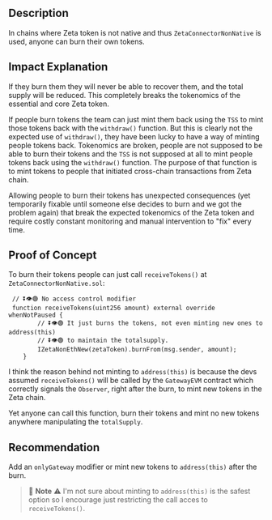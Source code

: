 ## Description

In chains where Zeta token is not native and thus `ZetaConnectorNonNative` is used, anyone can burn their own tokens.

## Impact Explanation

If they burn them they will never be able to recover them, and the total supply will be reduced. This completely breaks the tokenomics of the essential and core Zeta token.

If people burn tokens the team can just mint them back using the `TSS` to mint those tokens back with the `withdraw()` function. But this is clearly not the expected use of `withdraw()`, they have been lucky to have a way of minting people tokens back. Tokenomics are broken, people are not supposed to be able to burn their tokens and the `TSS` is not supposed at all to mint people tokens back using the `withdraw()` function. The purpose of that function is to mint tokens to people that initiated cross-chain transactions from Zeta chain.

Allowing people to burn their tokens has unexpected consequences (yet temporarily fixable until someone else decides to burn and we got the problem again) that break the expected tokenomics of the Zeta token and require costly constant monitoring and manual intervention to "fix" every time.

## Proof of Concept

To burn their tokens people can just call `receiveTokens()` at `ZetaConnectorNonNative.sol`:

```solidity
 // ⏬👁️🟢 No access control modifier
 function receiveTokens(uint256 amount) external override whenNotPaused {
        // ⏬👁️🟢 It just burns the tokens, not even minting new ones to address(this)
        // ⏬👁️🟢 to maintain the totalsupply.
        IZetaNonEthNew(zetaToken).burnFrom(msg.sender, amount);
    }
```

I think the reason behind not minting to `address(this)` is because the devs assumed `receiveTokens()` will be called by the `GatewayEVM` contract which correctly signals the `Observer`, right after the burn, to mint new tokens in the Zeta chain.

Yet anyone can call this function, burn their tokens and mint no new tokens anywhere manipulating the `totalSupply`.

## Recommendation

Add an `onlyGateway` modifier or mint new tokens to `address(this)` after the burn.

> 🚧 **Note** ⚠️ I'm not sure about minting to `address(this)` is the safest option so I encourage just restricting the call acces to `receiveTokens()`.
